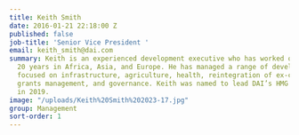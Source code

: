 ```yaml
---
title: Keith Smith
date: 2016-01-21 22:18:00 Z
published: false
job-title: 'Senior Vice President '
email: keith_smith@dai.com
summary: Keith is an experienced development executive who has worked over the past
  20 years in Africa, Asia, and Europe. He has managed a range of development programmes
  focused on infrastructure, agriculture, health, reintegration of ex-combatants,
  grants management, and governance. Keith was named to lead DAI’s HMG Business Unit
  in 2019.
image: "/uploads/Keith%20Smith%202023-17.jpg"
group: Management
sort-order: 1
---
```



